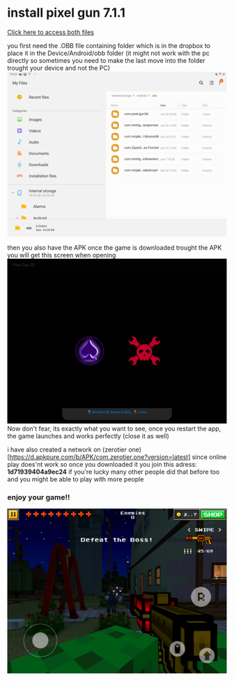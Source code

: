 # install pixel gun 7.1.1

[Click here to access both files](https://www.dropbox.com/scl/fo/p217a8xnmqy3wc41eq43h/h?dl=0&rlkey=wufict8wkt35kyws4utgwm5f4)

you first need the .OBB file containing folder which is in the dropbox to place it in the Device/Android/obb folder (it might not work with the pc directly so sometimes you need to make the last move into the folder trought your device and not the PC)
![place](images/pixelgunplace.jpg)


then you also have the APK
once the game is downloaded trought the APK
you will get this screen when opening
![scary](images/scary.jpg)
Now don't fear, its exactly what you want to see, once you restart the app, the game launches and works perfectly (close it as well)

i have also created a network on (zerotier one)[https://d.apkpure.com/b/APK/com.zerotier.one?version=latest] since online play does'nt work
so once you downloaded it you join this adress: **1d71939404a9ec24**
if you're lucky many other people did that before too and you might be able to play with more people

### enjoy your game!!

![game](images/game.jpg)